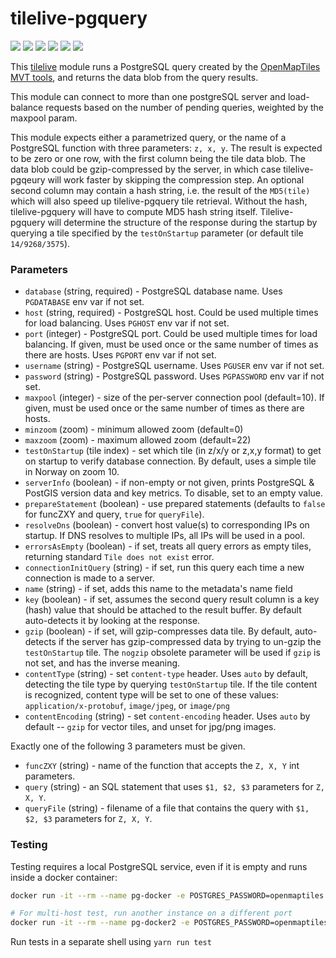 # tilelive-pgquery
[![](https://img.shields.io/npm/dm/tilelive-pgquery?label=NPM)](https://www.npmjs.com/package/tilelive-pgquery)
[![](https://img.shields.io/docker/cloud/build/nyurik/tilelive-pgquery?label=Docker)](https://hub.docker.com/r/nyurik/tilelive-pgquery)
[![](https://img.shields.io/microbadger/layers/nyurik/tilelive-pgquery?label=Docker%20layers)](https://hub.docker.com/r/nyurik/tilelive-pgquery)
[![](https://img.shields.io/microbadger/image-size/nyurik/tilelive-pgquery?label=Docker%20size)](https://hub.docker.com/r/nyurik/tilelive-pgquery)
[![](https://img.shields.io/docker/pulls/nyurik/tilelive-pgquery?label=Docker%20downloads)](https://hub.docker.com/r/nyurik/tilelive-pgquery)
[![](https://img.shields.io/docker/stars/nyurik/tilelive-pgquery?label=Docker%20stars)](https://hub.docker.com/r/nyurik/tilelive-pgquery)

This [tilelive](https://github.com/mapbox/tilelive#readme) module runs a PostgreSQL query created by the
 [OpenMapTiles MVT tools](https://github.com/openmaptiles/openmaptiles-tools#generate-sql-code-to-create-mvt-tiles-directly-by-postgis),
 and returns the data blob from the query results.

This module can connect to more than one postgreSQL server and load-balance requests based on the number of pending queries, weighted by the maxpool param.

This module expects either a parametrized query, or the name of a PostgreSQL function with three parameters: `z, x, y`. The result is expected to be zero or one row,
with the first column being the tile data blob. The data blob could be gzip-compressed by the server, in which case tilelive-pgqeury will work faster by skipping the compression step.  An optional second column may contain a hash string, i.e. the result of the `MD5(tile)` which will also speed up tilelive-pgquery tile retrieval. Without the hash, tilelive-pgquery will have to compute MD5 hash string itself. Tilelive-pgquery will determine the structure of the response during the startup by querying a tile specified by the `testOnStartup` parameter (or default tile `14/9268/3575`). 

### Parameters

* `database` (string, required) - PostgreSQL database name. Uses `PGDATABASE` env var if not set.
* `host` (string, required) - PostgreSQL host. Could be used multiple times for load balancing.  Uses `PGHOST` env var if not set.
* `port` (integer) - PostgreSQL port. Could be used multiple times for load balancing. If given, must be used once or the same number of times as there are hosts.  Uses `PGPORT` env var if not set.
* `username` (string) - PostgreSQL username. Uses `PGUSER` env var if not set.
* `password` (string) - PostgreSQL password. Uses `PGPASSWORD` env var if not set.
* `maxpool` (integer) - size of the per-server connection pool (default=10). If given, must be used once or the same number of times as there are hosts.
* `minzoom` (zoom) - minimum allowed zoom (default=0)
* `maxzoom` (zoom) - maximum allowed zoom (default=22)
* `testOnStartup` (tile index) - set which tile (in z/x/y or z,x,y format) to get on startup to verify database connection.  By default, uses a simple tile in Norway on zoom 10.
* `serverInfo` (boolean) - if non-empty or not given, prints PostgreSQL & PostGIS version data and key metrics. To disable, set to an empty value.
* `prepareStatement` (boolean) - use prepared statements (defaults to `false` for funcZXY and query, `true` for `queryFile`).
* `resolveDns` (boolean) - convert host value(s) to corresponding IPs on startup. If DNS resolves to multiple IPs, all IPs will be used in a pool.
* `errorsAsEmpty` (boolean) - if set, treats all query errors as empty tiles, returning standard `Tile does not exist` error. 
* `connectionInitQuery` (string) - if set, run this query each time a new connection is made to a server.
* `name` (string) - if set, adds this name to the metadata's name field
* `key` (boolean) - if set, assumes the second query result column is a key (hash) value that should be attached to the result buffer. By default auto-detects it by looking at the response.
* `gzip` (boolean) - if set, will gzip-compresses data tile. By default, auto-detects if the server has gzip-compressed data by trying to un-gzip the `testOnStartup` tile. The `nogzip` obsolete parameter will be used if `gzip` is not set, and has the inverse meaning.
* `contentType` (string) - set `content-type` header. Uses `auto` by default, detecting the tile type by querying `testOnStartup` tile. If the tile content is recognized, content type will be set to one of these values:
     `application/x-protobuf`, `image/jpeg`, or `image/png`
* `contentEncoding` (string) - set `content-encoding` header. Uses `auto` by default -- `gzip` for vector tiles, and unset for jpg/png images.

Exactly one of the following 3 parameters must be given.
* `funcZXY` (string) - name of the function that accepts the `Z, X, Y` int parameters.
* `query` (string) - an SQL statement that uses `$1, $2, $3` parameters for `Z, X, Y`.
* `queryFile` (string) - filename of a file that contains the query with `$1, $2, $3` parameters for `Z, X, Y`.

### Testing
Testing requires a local PostgreSQL service, even if it is empty and runs inside a docker container:

```bash
docker run -it --rm --name pg-docker -e POSTGRES_PASSWORD=openmaptiles -e POSTGRES_USER=openmaptiles -e POSTGRES_DB=openmaptiles -p 5432:5432 postgres

# For multi-host test, run another instance on a different port
docker run -it --rm --name pg-docker2 -e POSTGRES_PASSWORD=openmaptiles -e POSTGRES_USER=openmaptiles -e POSTGRES_DB=openmaptiles -p 5433:5432 postgres
```

Run tests in a separate shell using `yarn run test`
